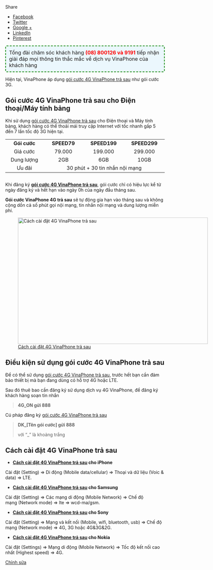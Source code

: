 <div class="entry"><div class="share-post"> <span class="share-text">Share</span><ul class="flat-social"><li><a href="http://www.facebook.com/sharer.php?u=http://vinaphone-vnpt.com/4g-vinaphone/cach-cai-dat-4g-vinaphone-tra-sau.html" class="social-facebook" rel="external" target="_blank"><i class="fa fa-facebook"></i> <span>Facebook</span></a></li><li><a href="https://twitter.com/intent/tweet?text=C%C3%A1ch+c%C3%A0i+%C4%91%E1%BA%B7t+4G+VinaPhone+tr%E1%BA%A3+sau&amp;url=http://vinaphone-vnpt.com/4g-vinaphone/cach-cai-dat-4g-vinaphone-tra-sau.html" class="social-twitter" rel="external" target="_blank"><i class="fa fa-twitter"></i> <span>Twitter</span></a></li><li><a href="https://plusone.google.com/_/+1/confirm?hl=en&amp;url=http://vinaphone-vnpt.com/4g-vinaphone/cach-cai-dat-4g-vinaphone-tra-sau.html&amp;name=C%C3%A1ch+c%C3%A0i+%C4%91%E1%BA%B7t+4G+VinaPhone+tr%E1%BA%A3+sau" class="social-google-plus" rel="external" target="_blank"><i class="fa fa-google-plus"></i> <span>Google +</span></a></li><li><a href="http://www.linkedin.com/shareArticle?mini=true&amp;url=http://vinaphone-vnpt.com/4g-vinaphone/cach-cai-dat-4g-vinaphone-tra-sau.html&amp;title=C%C3%A1ch+c%C3%A0i+%C4%91%E1%BA%B7t+4G+VinaPhone+tr%E1%BA%A3+sau" class="social-linkedin" rel="external" target="_blank"><i class="fa fa-linkedin"></i> <span>LinkedIn</span></a></li><li><a href="http://pinterest.com/pin/create/button/?url=http://vinaphone-vnpt.com/4g-vinaphone/cach-cai-dat-4g-vinaphone-tra-sau.html&amp;description=C%C3%A1ch+c%C3%A0i+%C4%91%E1%BA%B7t+4G+VinaPhone+tr%E1%BA%A3+sau&amp;media=http://vinaphone-vnpt.com/uploads/2017/03/4glte-extraimage-1000x667-1450155559-600x330.jpg" class="social-pinterest" rel="external" target="_blank"><i class="fa fa-pinterest"></i> <span>Pinterest</span></a></li></ul><div class="clear"></div></div><p style="background: #ebf7fd;border-color: #008000;border-radius: 4px;border-style: dashed;border-width: 2px;height: auto; margin: 15px 0 10px 0;padding: 10px;width: auto;font-size: 1.15em;">Tổng đài chăm sóc khách hàng <b style="color:red;">(08) 800126 và 9191</b> tiếp nhận giải đáp mọi thông tin thắc mắc về dịch vụ VinaPhone của khách hàng</p><p>Hiện tại, VinaPhone áp dụng <a title="gói cước 4G VinaPhone trả sau" href="http://vinaphone-vnpt.com/4g-vinaphone/goi-cuoc-4g-vinaphone-tra-sau.html">gói cước 4G VinaPhone trả sau</a> như gói cước 3G.</p><h2>Gói cước 4G VinaPhone trả sau cho Điện thoại/Máy tính bảng</h2><p>Khi sử dụng <a title="gói cước 4G VinaPhone trả sau" href="http://vinaphone-vnpt.com/4g-vinaphone/goi-cuoc-4g-vinaphone-tra-sau.html">gói cước 4G VinaPhone trả sau</a> cho&nbsp;Điện thoại&nbsp;và Máy tính bảng, khách hàng có thể thoải mái truy cập Internet với tốc&nbsp;nhanh gấp 5 đến 7 lần tốc độ 3G hiện tại.</p><table style="height: 119px;" width="510"><tbody><tr><td style="width: 120px; text-align: center;"><strong>Gói cước</strong></td><td style="width: 120px; text-align: center;"><strong>SPEED79</strong></td><td style="width: 121px; text-align: center;"><strong>SPEED199</strong></td><td style="width: 121px; text-align: center;"><strong>SPEED299</strong></td></tr><tr><td style="width: 120px; text-align: center;">Giá cước</td><td style="width: 120px; text-align: center;">79.000</td><td style="width: 121px; text-align: center;">199.000</td><td style="width: 121px; text-align: center;">299.000</td></tr><tr><td style="width: 120px; text-align: center;">Dung lượng</td><td style="width: 120px; text-align: center;">2GB</td><td style="width: 121px; text-align: center;">6GB</td><td style="width: 121px; text-align: center;">10GB</td></tr><tr><td style="width: 120px; text-align: center;">Ưu&nbsp;đãi</td><td style="width: 120px; text-align: center;" colspan="3">30 phút + 30 tin nhắn nội mạng</td></tr></tbody></table><p>Khi đăng ký <strong><a title="gói cước 4G VinaPhone trả sau" href="http://vinaphone-vnpt.com/4g-vinaphone/goi-cuoc-4g-vinaphone-tra-sau.html">gói cước 4G VinaPhone trả sau</a></strong>, gói cước chỉ&nbsp;có hiệu lực kể từ ngày đăng ký và hết hạn vào ngày 0h của ngày đầu tháng sau.</p><p><strong>Gói cước VinaPhone 4G trả sau</strong> sẽ tự động gia hạn vào tháng sau và không cộng dồn cả số phút gọi nội mạng, tin nhắn nội mạng và dung lượng miễn phí.</p><figure id="attachment_2082" style="width: 600px" class="wp-caption aligncenter"><img class="wp-image-2082 size-full tie-appear" src="http://vinaphone-vnpt.com/uploads/2017/03/4glte-extraimage-1000x667-1450155559.jpg" alt="Cách cài đặt 4G VinaPhone trả sau" width="600" height="400" srcset="http://vinaphone-vnpt.com/uploads/2017/03/4glte-extraimage-1000x667-1450155559.jpg 600w, http://vinaphone-vnpt.com/uploads/2017/03/4glte-extraimage-1000x667-1450155559-300x200.jpg 300w" sizes="(max-width: 600px) 100vw, 600px"><figcaption class="wp-caption-text"><a title="Cách cài đặt 4G VinaPhone trả sau" href="http://vinaphone-vnpt.com/4g-vinaphone/cach-cai-dat-4g-vinaphone-tra-sau.html">Cách cài đặt 4G VinaPhone trả sau</a></figcaption></figure><h2>Điều kiện sử dụng gói cước 4G VinaPhone trả sau</h2><p>Để có thể sử dụng <a title="gói cước 4G VinaPhone trả sau" href="http://vinaphone-vnpt.com/4g-vinaphone/goi-cuoc-4g-vinaphone-tra-sau.html">gói cước 4G VinaPhone trả sau</a>, trước hết bạn&nbsp;cần đảm bảo thiết bị mà bạn đang dùng có hỗ trợ 4G hoặc LTE.</p><p>Sau đó&nbsp;thuê bao cần đăng ký sử dụng dịch vụ 4G VinaPhone, để đăng ký khách hàng soạn tin nhắn</p><blockquote><p><strong>4G_ON gửi 888</strong></p></blockquote><p>Cú pháp&nbsp;đăng ký <a title="gói cước 4G VinaPhone trả sau" href="http://vinaphone-vnpt.com/4g-vinaphone/goi-cuoc-4g-vinaphone-tra-sau.html">gói cước 4G VinaPhone trả sau</a></p><blockquote><p><strong>DK_[Tên gói cước] gửi 888</strong></p><p>với “_” là khoảng trắng</p></blockquote><h2>Cách cài đặt 4G VinaPhone trả sau</h2><ul><li><strong><a title="Cách cài đặt 4G VinaPhone trả sau" href="http://vinaphone-vnpt.com/4g-vinaphone/cach-cai-dat-4g-vinaphone-tra-sau.html">Cách cài đặt 4G VinaPhone trả sau</a> cho iPhone</strong></li></ul><p>Cài đặt&nbsp;(Setting) =&gt;&nbsp;Di động&nbsp;(Mobile data/cellular) =&gt;&nbsp;Thoại và dữ liệu&nbsp;(Voic &amp; data) =&gt;&nbsp;LTE.</p><ul><li><strong><a title="Cách cài đặt 4G VinaPhone trả sau" href="http://vinaphone-vnpt.com/4g-vinaphone/cach-cai-dat-4g-vinaphone-tra-sau.html">Cách cài đặt 4G VinaPhone trả sau</a> cho Samsung</strong></li></ul><p>Cài đặt&nbsp;(Setting) =&gt;&nbsp;Các mạng di động&nbsp;(Mobile Network) =&gt;&nbsp;Chế độ mạng&nbsp;(Network mode) =&gt;&nbsp;lte&nbsp;=&gt;&nbsp;wcd-ma/gsm.</p><ul><li><strong><a title="Cách cài đặt 4G VinaPhone trả sau" href="http://vinaphone-vnpt.com/4g-vinaphone/cach-cai-dat-4g-vinaphone-tra-sau.html">Cách cài đặt 4G VinaPhone trả sau</a> cho Sony</strong></li></ul><p>Cài đặt&nbsp;(Setting) =&gt;&nbsp;Mạng và kết nối&nbsp;(Mobile, wifi, bluetooth, usb) =&gt;&nbsp;Chế độ mạng&nbsp;(Network mode) =&gt;&nbsp;4G, 3G&nbsp;hoặc&nbsp;4G&amp;3G&amp;2G.</p><ul><li><strong><a title="Cách cài đặt 4G VinaPhone trả sau" href="http://vinaphone-vnpt.com/4g-vinaphone/cach-cai-dat-4g-vinaphone-tra-sau.html">Cách cài đặt 4G VinaPhone trả sau</a> cho Nokia</strong></li></ul><p>Cài đặt&nbsp;(Settings) =&gt;&nbsp;Mạng di động&nbsp;(Mobile Network) =&gt;&nbsp;Tốc độ kết nối cao nhất&nbsp;(Highest speed) =&gt;&nbsp;4G.</p> <span class="edit-link"><a class="post-edit-link" href="http://vinaphone-vnpt.com/wp-admin/post.php?post=2081&amp;action=edit">Chỉnh sửa</a></span></div>

